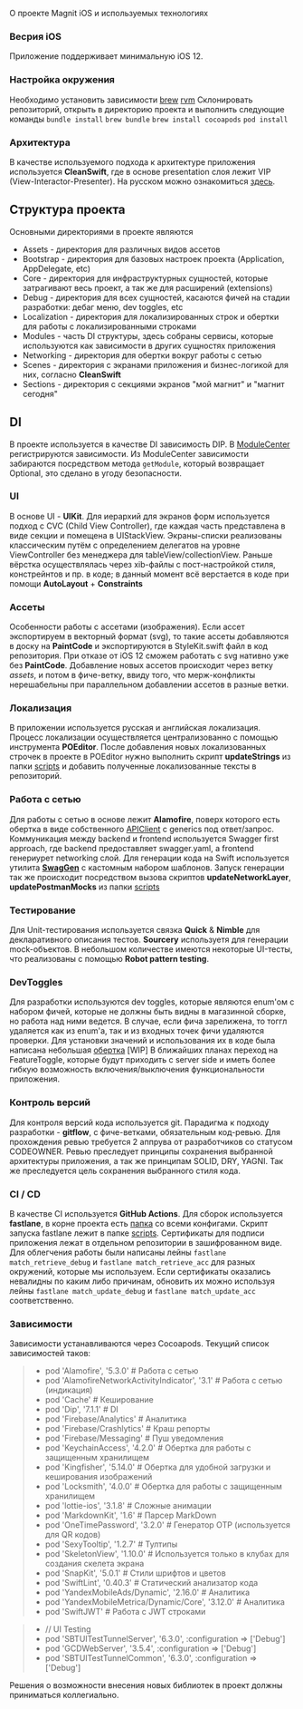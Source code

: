 О проекте Magnit iOS и используемых технологиях

### Весрия iOS
Приложение поддерживает минимальную iOS 12.

### Настройка окружения
Необходимо установить зависимости
[brew](https://brew.sh)
[rvm](https://rvm.io/rvm/install)
Склонировать репозиторий, открыть в директорию проекта и выполнить следующие команды
`bundle install`
`brew bundle`
`brew install cocoapods`
`pod install`

### Архитектура
В качестве используемого подхода к архитектуре приложения используется **CleanSwift**, где в основе presentation слоя лежит VIP (View-Interactor-Presenter). На русском можно ознакомиться [здесь](https://habr.com/ru/post/415725/).

## Структура проекта
Основными директориями в проекте являются
* Assets - директория для различных видов ассетов
* Bootstrap - директория для базовых настроек проекта (Application, AppDelegate, etc)
* Core - директория для инфраструктурных сущностей, которые затрагивают весь проект, а так же для расширений (extensions)
* Debug - директория для всех сущностей, касаются фичей на стадии разработки: дебаг меню, dev toggles, etc
* Localization - директория для локализированных строк и обертки для работы с локализированными строками
* Modules - часть DI структуры, здесь собраны сервисы, которые используются как зависимости в других сущностях приложения
* Networking - директория для обертки вокруг работы с сетью
* Scenes - директория с экранами приложения и бизнес-логикой для них, согласно **CleanSwift**
* Sections - директория с секциями экранов "мой магнит" и "магнит сегодня"

## DI
В проекте используется в качестве DI зависимость DIP.
В [ModuleCenter](https://github.com/magnit-tech/magnit-ios/blob/develop/Magnit/Modules/ModuleCenter.swift) регистрируются зависимости.
Из ModuleCenter зависимости забираются посредством метода `getModule`, который возвращает Optional, это сделано в угоду безопасности.

### UI
В основе UI - **UIKit**. Для иерархий для экранов форм используется подход с CVC (Child View Controller), где каждая часть представлена в виде секции и помещена в UIStackView. Экраны-списки реализованы классическим путём с определением делегатов на уровне ViewController без менеджера для tableView/collectionView. Раньше вёрстка осуществлялась через xib-файлы с пост-настройкой стиля, констрейнтов и пр. в коде; в данный момент всё верстается в коде при помощи **AutoLayout** + **Constraints**

### Ассеты 
Особенности работы с ассетами (изображения). Если ассет экспортируем в векторный формат (svg), то такие ассеты добавляются в доску на **PaintCode** и экспортируются в StyleKit.swift файл в код репозитория. При отказе от iOS 12 сможем работать с svg нативно уже без **PaintCode**. Добавление новых ассетов происходит через ветку *assets*, и потом в фиче-ветку, ввиду того, что мерж-конфликты нерешабельны при параллельном добавлении ассетов в разные ветки.

### Локализация
В приложении используется русская и английская локализация. Процесс локализации осуществляется централизованно с помощью инструмента **POEditor**. После добавления новых локализованных строчек в проекте в POEditor нужно выполнить скрипт **updateStrings** из папки [scripts](https://github.com/magnit-tech/magnit-ios/tree/develop/scripts) и добавить полученные локализованные тексты в репозиторий.

### Работа с сетью
Для работы с сетью в основе лежит **Alamofire**, поверх которого есть обертка в виде собственного [APIClient](https://github.com/magnit-tech/magnit-ios/blob/develop/Magnit/Networking/Magnit/APIClient.swift) с generics под ответ/запрос. Коммуникация между backend и frontend используется Swagger first approach, где backend предоставляет swagger.yaml, а frontend генериурет networking слой. Для генерации кода на Swift используется утилита **[SwagGen](https://github.com/yonaskolb/SwagGen)** с кастомным набором шаблонов.
Запуск генерации так же происходит посредством вызова скриптов **updateNetworkLayer**, **updatePostmanMocks** из папки [scripts](https://github.com/magnit-tech/magnit-ios/tree/develop/scripts)

### Тестирование
Для Unit-тестирования используется связка **Quick** & **Nimble** для декларативного описания тестов. **Sourcery** используетя для генерации mock-объектов. В небольшом количестве имеются некоторые UI-тесты, что реализованы с помощью **Robot pattern testing**.

### DevToggles
Для разработки используются dev toggles, которые являются enum'ом с набором фичей, которые не должны быть видны в магазинной сборке, но работа над ними ведется.
В случае, если фича зарелижена, то тоггл удаляется как из enum'a, так и из входных точек фичи удаляются проверки.
Для установки значений и использования их в коде была написана небольшая [обертка](https://github.com/magnit-tech/magnit-ios/blob/develop/Magnit/Debug/DevToggles/GrowthService.swift)
[WIP] В ближайших планах переход на FeatureToggle, которые будут приходить с server side и иметь более гибкую возможность включения/выключения функциональности приложения.

### Контроль версий
Для контроля версий кода используется git.
Парадигма к подходу разработки - **gitflow**, с фиче-ветками, обязательным код-ревью.
Для прохождения ревью требуется 2 аппрува от разработчиков со статусом CODEOWNER. Ревью преследует принципы сохранения выбранной архитектуры приложения, а так же принципам SOLID, DRY, YAGNI. Так же преследуется цель сохранения выбранного стиля кода.

### CI / CD
В качестве CI используется **GitHub Actions**.
Для сборок используется **fastlane**, в корне проекта есть [папка](https://github.com/magnit-tech/magnit-ios/tree/develop/fastlane) со всеми конфигами.
Скрипт запуска fastlane лежит в папке [scripts](https://github.com/magnit-tech/magnit-ios/tree/develop/scripts).
Сертификаты для подписи приложения лежат в отдельном репозитории в зашифрованном виде. Для облегчения работы были написаны лейны `fastlane match_retrieve_debug` и `fastlane match_retrieve_acc` для разных окружений, которые мы используем.
Если сертификаты оказались невалидны по каким либо причинам, обновить их можно используя лейны `fastlane match_update_debug` и `fastlane match_update_acc` соответственно.

### Зависимости

Зависимости устанавливаются через Cocoapods. Текущий список зависимостей таков:

> * pod 'Alamofire', '5.3.0' # Работа с сетью
> * pod 'AlamofireNetworkActivityIndicator', '3.1' # Работа с сетью (индикация)
> * pod 'Cache' # Кеширование
> * pod 'Dip', '7.1.1' # DI
> * pod 'Firebase/Analytics' # Аналитика
> * pod 'Firebase/Crashlytics' # Краш репорты
> * pod 'Firebase/Messaging' # Пуш уведомления
> * pod 'KeychainAccess', '4.2.0' # Обертка для работы с защищенным хранилищем
> * pod 'Kingfisher', '5.14.0' # Обертка для удобной загрузки и кеширования изображений
> * pod 'Locksmith', '4.0.0' # Обертка для работы с защищенным хранилищем
> * pod 'lottie-ios', '3.1.8' # Сложные анимации
> * pod 'MarkdownKit', '1.6' # Парсер MarkDown
> * pod 'OneTimePassword', '3.2.0' # Генератор OTP (используется для QR кодов)
> * pod 'SexyTooltip', '1.2.7' # Тултипы
> * pod 'SkeletonView', '1.10.0' # Используется только в клубах для создания скелета экрана
> * pod 'SnapKit', '5.0.1' # Стили шрифтов и цветов
> * pod 'SwiftLint', '0.40.3' # Статический анализатор кода
> * pod 'YandexMobileAds/Dynamic', '2.16.0' # Аналитика
> * pod 'YandexMobileMetrica/Dynamic/Core', '3.12.0' # Аналитика
> * pod 'SwiftJWT' # Работа с JWT строками

> * // UI Testing
> * pod 'SBTUITestTunnelServer', '6.3.0', :configuration => ['Debug']
> * pod 'GCDWebServer', '3.5.4', :configuration => ['Debug']
> * pod 'SBTUITestTunnelCommon', '6.3.0', :configuration => ['Debug']


Решения о возможности внесения новых библиотек в проект должны приниматься коллегиально.

